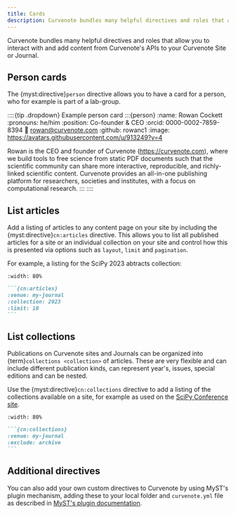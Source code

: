 ```yaml
---
title: Cards
description: Curvenote bundles many helpful directives and roles that allow you to interact with and add content from Curvenote's APIs to your Curvenote Site or Journal.
---
```


Curvenote bundles many helpful directives and roles that allow you to interact with and add content from Curvenote's APIs to your Curvenote Site or Journal.

## Person cards

The {myst:directive}`person` directive allows you to have a card for a person, who for example is part of a lab-group.

::::{tip .dropdown} Example person card
:::{person}
:name: Rowan Cockett
:pronouns: he/him
:position: Co-founder & CEO
:orcid: 0000-0002-7859-8394
:email: rowan@curvenote.com
:github: rowanc1
:image: https://avatars.githubusercontent.com/u/913249?v=4

Rowan is the CEO and founder of Curvenote (https://curvenote.com), where we build tools to free science from static PDF documents such that the scientific community can share more interactive, reproducible, and richly-linked scientific content. Curvenote provides an all-in-one publishing platform for researchers, societies and institutes, with a focus on computational research.
:::
::::

## List articles

Add a listing of articles to any content page on your site by including the {myst:directive}`cn:articles` directive. This allows you to list all published articles for a site or an individual collection on your site and control how this is presented via options such as `layout`, `limit` and `pagination`.

For example, a listing for the SciPy 2023 abtracts collection:

```{figure} images/directives-articles-scipy-2023.png
:width: 80%
```

````markdown
```{cn:articles}
:venue: my-journal
:collection: 2023
:limit: 10
```
````

## List collections

Publications on Curvenote sites and Journals can be organized into {term}`collections <collection>` of articles. These are very flexible and can include different publication kinds, can represent year's, issues, special editions and can be nested.

Use the {myst:directive}`cn:collections` directive to add a listing of the collections available on a site, for example as used on the [SciPy Conference site](https://proceedings.scipy.org).

```{figure} images/directives-collections-scipy.png
:width: 80%
```

````markdown
```{cn:collections}
:venue: my-journal
:exclude: archive
```
````

## Additional directives

You can also add your own custom directives to Curvenote by using MyST's plugin mechanism, adding these to your local folder and `curvenote.yml` file as described in [MyST's plugin documentation](https://mystmd.org/guide/plugins).

